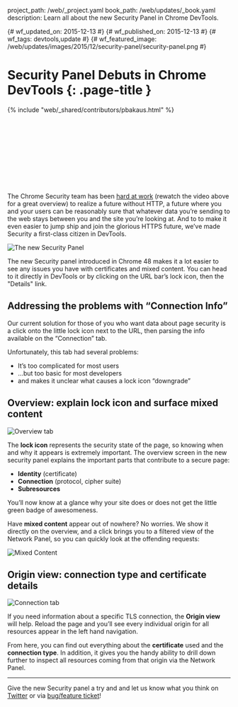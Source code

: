 project_path: /web/_project.yaml
book_path: /web/updates/_book.yaml
description: Learn all about the new Security Panel in Chrome DevTools.

{# wf_updated_on: 2015-12-13 #}
{# wf_published_on: 2015-12-13 #}
{# wf_tags: devtools,update #}
{# wf_featured_image: /web/updates/images/2015/12/security-panel/security-panel.png #}

# Security Panel Debuts in Chrome DevTools {: .page-title }

{% include "web/_shared/contributors/pbakaus.html" %}

<div class="video-wrapper">
  <iframe class="devsite-embedded-youtube-video" data-video-id="iP75a1Y9saY"
          data-autohide="1" data-showinfo="0" frameborder="0" allowfullscreen>
  </iframe>
</div>

The Chrome Security team has been [hard at work](https://www.chromium.org/Home/chromium-security/marking-http-as-non-secure) (rewatch the video above for a great overview) to realize a future without HTTP, a future where you and your users can be reasonably sure that whatever data you’re sending to the web stays between you and the site you’re looking at. And to to make it even easier to jump ship and join the glorious HTTPS future, we’ve made Security a first-class citizen in DevTools.

![The new Security Panel](/web/updates/images/2015/12/security-panel/security-panel.png)

The new Security panel introduced in Chrome 48 makes it a lot easier to see any issues you have with certificates and mixed content. You can head to it directly in DevTools or by clicking on the URL bar’s lock icon,  then the "Details" link.

## Addressing the problems with “Connection Info”

Our current solution for those of you who want data about page security is a click onto the little lock icon next to the URL, then parsing the info available on the “Connection” tab.

Unfortunately, this tab had several problems:

 - It’s too complicated for most users
 - ...but too basic for most developers
 - and makes it unclear what causes a lock icon “downgrade”

## Overview: explain lock icon and surface mixed content

![Overview tab](/web/updates/images/2015/12/security-panel/overview.png)

The **lock icon** represents the security state of the page, so knowing when and why it appears is extremely important. The overview screen in the new security panel explains the important parts that contribute to a secure page:

 - **Identity** (certificate)
 - **Connection** (protocol, cipher suite)
 - **Subresources**

You’ll now know at a glance why your site does or does not get the little green badge of awesomeness.

Have **mixed content** appear out of nowhere? No worries. We show it directly on the overview, and a click brings you to a filtered view of the Network Panel, so you can quickly look at the offending requests:

![Mixed Content](/web/updates/images/2015/12/security-panel/mixed.png)

## Origin view: connection type and certificate details

![Connection tab](/web/updates/images/2015/12/security-panel/connection.png)

If you need information about a specific TLS connection, the **Origin view** will help. Reload the page and you’ll see every individual origin for all resources appear in the left hand navigation. 

From here, you can find out everything about the **certificate** used and the **connection type**. In addition, it gives you the handy ability to drill down further to inspect all resources coming from that origin via the Network Panel.

- - -

Give the new Security panel a try and and let us know what you think on [Twitter](https://twitter.com/ChromeDevTools) or via [bug/feature ticket](https://crbug.com/new)!



